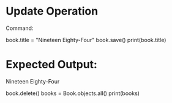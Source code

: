 # Update Operation
Command:

book.title = "Nineteen Eighty-Four"
book.save()
print(book.title)

# Expected Output:
Nineteen Eighty-Four

book.delete()
books = Book.objects.all()
print(books)
